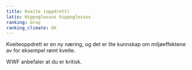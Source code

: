 ```yaml
---
title: Kveite (oppdrett)
latin: Hippoglossus hippoglossus
ranking: Gray
ranking_climate: Ok
---
```

Kveiteoppdrett er en ny næring, og det er lite kunnskap om miljøeffektene av for eksempel rømt kveite.

WWF anbefaler at du er kritisk.

